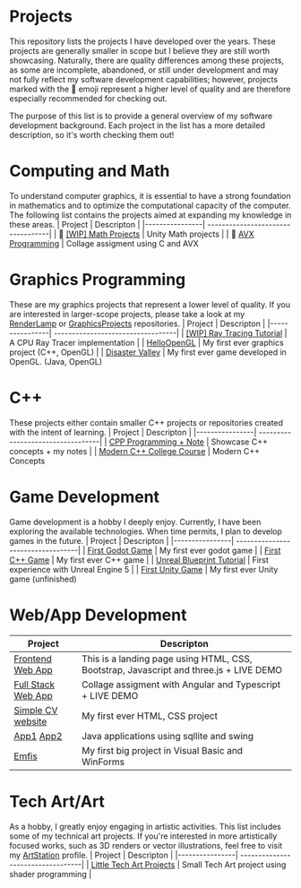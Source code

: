 # Projects

This repository lists the projects I have developed over the years. These projects are generally smaller in scope but I believe they are still worth showcasing. Naturally, there are quality differences among these projects, as some are incomplete, abandoned, or still under development and may not fully reflect my software development capabilities; however, projects marked with the 🌟 emoji represent a higher level of quality and are therefore especially recommended for checking out.

The purpose of this list is to provide a general overview of my software development background. Each project in the list has a more detailed description, so it's worth checking them out!

# Computing and Math 
To understand computer graphics, it is essential to have a strong foundation in mathematics and to optimize the computational capacity of the computer. The following list contains the projects aimed at expanding my knowledge in these areas.
| Project        | Descripton                      |
|----------------| ----------------------------------|
| 🌟 [[WIP] Math Projects](https://github.com/martonban/MathProjects)                               | Unity Math projects |
| 🌟 [AVX Programming](https://github.com/martonban/AVX_Programing_Uni)                                |  Collage assigment using C and AVX     

# Graphics Programming
These are my graphics projects that represent a lower level of quality. If you are interested in larger-scope projects, please take a look at my [RenderLamp](https://github.com/martonban/RenderLamp) or [GraphicsProjects](https://github.com/martonban/GraphicsProjects) repositories.
| Project        | Descripton                      |
|----------------| ----------------------------------|
| [[WIP] Ray Tracing Tutorial](https://github.com/martonban/RayTracingSeriesTutorials)       | A CPU Ray Tracer implementation                           |
| [HelloOpenGL](https://github.com/martonban/HelloOpenGL)                                    | My first ever graphics project (C++, OpenGL)              |
| [Disaster Valley](https://github.com/martonban/Disaster_Valley)                            | My first ever game developed in OpenGL. (Java, OpenGL)     

# C++
These projects either contain smaller C++ projects or repositories created with the intent of learning.
| Project        | Descripton                      |
|----------------| ----------------------------------|
| [CPP Programming + Note](https://github.com/martonban/CPP_Programming)                            | Showcase C++ concepts + my notes            |
| [Modern C++ College Course](https://github.com/martonban/CppUniCourse)                            | Modern C++ Concepts       


# Game Development 
Game development is a hobby I deeply enjoy. Currently, I have been exploring the available technologies. When time permits, I plan to develop games in the future.
| Project        | Descripton                      |
|----------------| ----------------------------------|
| [First Godot Game](https://github.com/martonban/FirstGodotGame)                                 | My first ever godot game                  |
| [First C++ Game](https://github.com/martonban/CPP_Fundamentals_Game_Programming_For_Beginners)  | My first ever C++ game                    |
| [Unreal Blueprint Tutorial](https://github.com/martonban/UnrealBlueprintTutorial)               | First experience with Unreal Engine 5     |
| [First Unity Game](https://github.com/martonban/UnityGameTutorial)                              | My first ever Unity game (unfinished)                    

# Web/App Development

| Project        | Descripton                      |
|----------------| ----------------------------------|
| [Frontend Web App](https://github.com/martonban/UniWebTechnologiesAssigment)       | This is a landing page using HTML, CSS, Bootstrap, Javascript and three.js + LIVE DEMO          |
| [Full Stack Web App](https://github.com/martonban/FullStackWebAppUniAssignment)   | Collage assigment with Angular and Typescript + LIVE DEMO                     |
| [Simple CV website](https://github.com/martonban/SimpleCV_PortfolioProject)       | My first ever HTML, CSS project                                   |
| [App1](https://github.com/martonban/Uni_Java_Assignment) [App2](https://github.com/martonban/Uni_DBII_Assignment)        | Java applications using sqllite and swing                  |
| [Emfis](https://github.com/martonban/Emfis)                                       | My first big project in Visual Basic and WinForms                  |


# Tech Art/Art
As a hobby, I greatly enjoy engaging in artistic activities. This list includes some of my technical art projects. If you're interested in more artistically focused works, such as 3D renders or vector illustrations, feel free to visit my [ArtStation](https://www.artstation.com/martonban) profile.
| Project        | Descripton                                                                                                                 |
|----------------| ----------------------------------|
| [Little Tech Art Projects](https://github.com/martonban/LittleTechnicalArtProjects)           | Small Tech Art project using shader programming      |

